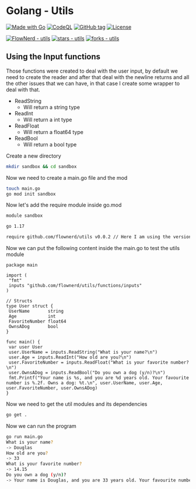 # Golang - Utils

[![Made with Go](https://img.shields.io/badge/go->%3D1.16-blue?logo=go&logoColor=white)](https://golang.org)
[![CodeQL](https://github.com/flownerd/utils/workflows/CodeQL/badge.svg)](https://github.com/flownerd/utils/actions?query=workflow%3ACodeQL "Code quality workflow status")
[![GitHub tag](https://img.shields.io/github/v/tag/flownerd/utils.svg?sort=semver)](https://github.com/flownerd/utils/releases/?include_prereleases&sort=semver "View GitHub releases")
[![License](https://img.shields.io/badge/License-GPL%20v3-blue)](#license "Go to license section")

[![FlowNerd - utils](https://img.shields.io/static/v1?label=flownerd&message=utils&color=blue&logo=github)](https://github.com/flownerd/utils)
[![stars - utils](https://img.shields.io/github/stars/flownerd/utils?style=social)](https://github.com/flownerd/utils)
[![forks - utils](https://img.shields.io/github/forks/flownerd/utils?style=social)](https://github.com/flownerd/utils)

## Using the Input functions

Those functions were created to deal with the user input, by default we need to create the reader and after that deal with the newline returns and all the other issues that we can have, in that case I create some wrapper to deal with that.

- ReadString
  - Will return a string type
- ReadInt
  - Will return a int type
- ReadFloat
  - Will return a float64 type
- ReadBool
  - Will return a bool type

Create a new directory

```bash
mkdir sandbox && cd sandbox
```

Now we need to create a main.go file and the mod

```bash
touch main.go
go mod init sandbox
```

Now let's add the require module inside go.mod

```bash
module sandbox

go 1.17

require github.com/flownerd/utils v0.0.2 // Here I am using the version v0.0.2 if you want to use the lastest just remove the version
```

Now we can put the following content inside the main.go to test the utils module

```golang
package main

import (
 "fmt"
 inputs "github.com/flownerd/utils/functions/inputs"
)

// Structs
type User struct {
 UserName       string
 Age            int
 FavoriteNumber float64
 OwnsADog       bool
}

func main() {
 var user User
 user.UserName = inputs.ReadString("What is your name?\n")
 user.Age = inputs.ReadInt("How old are you?\n")
 user.FavoriteNumber = inputs.ReadFloat("What is your favorite number?\n")
 user.OwnsADog = inputs.ReadBool("Do you own a dog (y/n)?\n")
 fmt.Printf("Your name is %s, and you are %d years old. Your favourite number is %.2f. Owns a dog: %t.\n", user.UserName, user.Age, user.FavoriteNumber, user.OwnsADog)
}
```

Now we need to get the util modules and its dependencies

```bash
go get .
```

Now we can run the program

```bash
go run main.go
What is your name?
-> Douglas
How old are you?
-> 33
What is your favorite number?
-> 14.15
Do you own a dog (y/n)?
-> Your name is Douglas, and you are 33 years old. Your favourite number is 14.15. Owns a dog: true.
```
